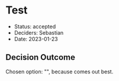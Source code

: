 # Test

* Status: accepted
* Deciders: Sebastian
* Date: 2023-01-23

## Decision Outcome

Chosen option: "", because comes out best.
